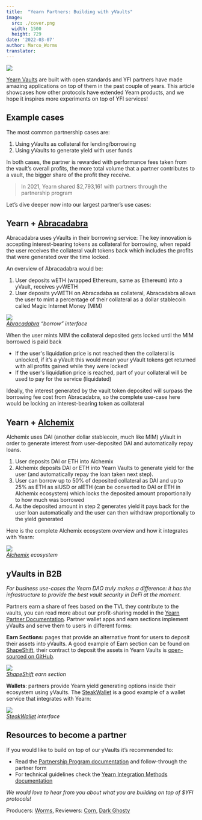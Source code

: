 ```yaml
---
title:  "Yearn Partners: Building with yVaults"
image:
  src: ./cover.png
  width: 1500
  height: 729
date: '2022-03-07'
author: Marco_Worms
translator:
---
```


![](./cover.png?w=1400&h=729)

[Yearn Vaults](https://medium.com/iearn/yearn-finance-explained-what-are-vaults-and-strategies-96970560432) are built with open standards and YFI partners have made amazing applications on top of them in the past couple of years. This article showcases how other protocols have extended Yearn products, and we hope it inspires more experiments on top of YFI services!

## Example cases

The most common partnership cases are:
1. Using yVaults as collateral for lending/borrowing
2. Using yVaults to generate yield with user funds

In both cases, the partner is rewarded with performance fees taken from the vault’s overall profits, the more total volume that a partner contributes to a vault, the bigger share of the profit they receive.

> In 2021, Yearn shared $2,793,161 with partners through the partnership program

Let’s dive deeper now into our largest partner’s use cases:

## Yearn + [Abracadabra](http://abracadabra.money/)

Abracadabra uses yVaults in their borrowing service: The key innovation is accepting interest-bearing tokens as collateral for borrowing, when repaid the user receives the collateral vault tokens back which includes the profits that were generated over the time locked.

An overview of Abracadabra would be:
1. User deposits wETH (wrapped Ethereum, same as Ethereum) into a yVault, receives yvWETH
2. User deposits yvWETH on Abracadaba as collateral, Abracadabra allows the user to mint a percentage of their collateral as a dollar stablecoin called Magic Internet Money (MIM)

![](./image1.jpg?w=633&h=527)\
*[Abracadabra](http://abracadabra.money/) “borrow” interface*

When the user mints MIM the collateral deposited gets locked until the MIM borrowed is paid back

- If the user's liquidation price is not reached then the collateral is unlocked, if it’s a yVault this would mean your yVault tokens get returned with all profits gained while they were locked!
- If the user's liquidation price is reached, part of your collateral will be used to pay for the service (liquidated)

Ideally, the interest generated by the vault token deposited will surpass the borrowing fee cost from Abracadabra, so the complete use-case here would be locking an interest-bearing token as collateral

## Yearn + [Alchemix](https://alchemix.fi/)

Alchemix uses DAI (another dollar stablecoin, much like MIM) yVault in order to generate interest from user-deposited DAI and automatically repay loans.

1. User deposits DAI or ETH into Alchemix
2. Alchemix deposits DAI or ETH into Yearn Vaults to generate yield for the user (and automatically repay the loan taken next step).
3. User can borrow up to 50% of deposited collateral as DAI and up to 25% as ETH as alUSD or alETH (can be converted to DAI or ETH in Alchemix ecosystem) which locks the deposited amount proportionally to how much was borrowed
4. As the deposited amount in step 2 generates yield it pays back for the user loan automatically and the user can then withdraw proportionally to the yield generated

Here is the complete Alchemix ecosystem overview and how it integrates with Yearn:

![](./image2.png?w=1400&h=950)\
*[Alchemix](https://alchemix.fi/) ecosystem*

## yVaults in B2B

*For business use-cases the Yearn DAO truly makes a difference: it has the infrastructure to provide the best vault security in DeFi at the moment.*

Partners earn a share of fees based on the TVL they contribute to the vaults, you can read more about our profit-sharing model in the [Yearn Partner Documentation](https://docs.yearn.finance/partners/introduction). Partner wallet apps and earn sections implement yVaults and serve them to users in different forms:

**Earn Sections:** pages that provide an alternative front for users to deposit their assets into yVaults. A good example of Earn section can be found on [ShapeShift](https://shapeshift.com/), their contract to deposit the assets in Yearn Vaults is [open-sourced on GitHub](https://github.com/shapeshift/yearn-router).

![](./image3.jpg?w=750&h=554)\
*[ShapeShift](https://shapeshift.com/) earn section*

**Wallets**: partners provide Yearn yield generating options inside their ecosystem using yVaults. The [SteakWallet](https://www.steakwallet.fi/) is a good example of a wallet service that integrates with Yearn:

![](./image4.jpg?w=363&h=681)\
*[SteakWallet](https://www.steakwallet.fi/) interface*

## Resources to become a partner

If you would like to build on top of our yVaults it’s recommended to:

- Read the [Partnership Program documentation](https://docs.yearn.finance/partners/introduction) and follow-through the partner form
- For technical guidelines check the [Yearn Integration Methods documentation](https://docs.yearn.finance/partners/integration_guide)

*We would love to hear from you about what you are building on top of $YFI protocols!*

Producers: [Worms](https://twitter.com/MarcoWorms), Reviewers: [Corn](https://twitter.com/omgcorn), [Dark Ghosty](https://github.com/DarkGhost7)
